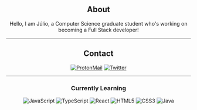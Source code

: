 <div align="center">
  
## About
Hello, I am Júlio, a Computer Science graduate student who's working on becoming a Full Stack developer!
  
-------------------

## Contact
<a href="#">![ProtonMail](https://img.shields.io/badge/jlxmns@pm.me-%238B89CC.svg?style=for-the-badge&logo=ProtonMail&logoColor=white)</a> <a href="https://twitter.com/senemixjr">![Twitter](https://img.shields.io/badge/senemixjr-%231DA1F2.svg?style=for-the-badge&logo=Twitter&logoColor=white)</a>
  
-------------------
  
### Currently Learning
  
![JavaScript](https://img.shields.io/badge/javascript-%23323330.svg?style=for-the-badge&logo=javascript&logoColor=%23F7DF1E) ![TypeScript](https://img.shields.io/badge/typescript-%233178C6.svg?style=for-the-badge&logo=typescript&logoColor=white) ![React](https://img.shields.io/badge/React-61DAFB.svg?style=for-the-badge&logo=react&logoColor=white) ![HTML5](https://img.shields.io/badge/html5-%23E34F26.svg?style=for-the-badge&logo=html5&logoColor=white) ![CSS3](https://img.shields.io/badge/CSS3-1572B6.svg?style=for-the-badge&logo=css3&logoColor=white) ![Java](https://img.shields.io/badge/Java-F80000.svg?style=for-the-badge&logo=oracle&logoColor=white)

